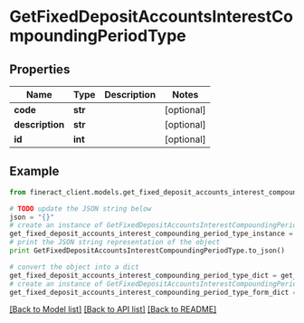 # GetFixedDepositAccountsInterestCompoundingPeriodType


## Properties

Name | Type | Description | Notes
------------ | ------------- | ------------- | -------------
**code** | **str** |  | [optional] 
**description** | **str** |  | [optional] 
**id** | **int** |  | [optional] 

## Example

```python
from fineract_client.models.get_fixed_deposit_accounts_interest_compounding_period_type import GetFixedDepositAccountsInterestCompoundingPeriodType

# TODO update the JSON string below
json = "{}"
# create an instance of GetFixedDepositAccountsInterestCompoundingPeriodType from a JSON string
get_fixed_deposit_accounts_interest_compounding_period_type_instance = GetFixedDepositAccountsInterestCompoundingPeriodType.from_json(json)
# print the JSON string representation of the object
print GetFixedDepositAccountsInterestCompoundingPeriodType.to_json()

# convert the object into a dict
get_fixed_deposit_accounts_interest_compounding_period_type_dict = get_fixed_deposit_accounts_interest_compounding_period_type_instance.to_dict()
# create an instance of GetFixedDepositAccountsInterestCompoundingPeriodType from a dict
get_fixed_deposit_accounts_interest_compounding_period_type_form_dict = get_fixed_deposit_accounts_interest_compounding_period_type.from_dict(get_fixed_deposit_accounts_interest_compounding_period_type_dict)
```
[[Back to Model list]](../README.md#documentation-for-models) [[Back to API list]](../README.md#documentation-for-api-endpoints) [[Back to README]](../README.md)


